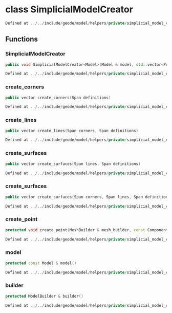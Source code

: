 # class SimplicialModelCreator

```cpp
Defined at ../../include/geode/model/helpers/private/simplicial_model_creator.h#47
```

## Functions

### SimplicialModelCreator

```cpp
public void SimplicialModelCreator<Model>(Model & model, std::vector<Point<dimension> > unique_points)
```

```cpp
Defined at ../../include/geode/model/helpers/private/simplicial_model_creator.h#53
```

### create_corners

```cpp
public vector create_corners(Span definitions)
```

```cpp
Defined at ../../include/geode/model/helpers/private/simplicial_model_creator.h#62
```

### create_lines

```cpp
public vector create_lines(Span corners, Span definitions)
```

```cpp
Defined at ../../include/geode/model/helpers/private/simplicial_model_creator.h#79
```

### create_surfaces

```cpp
public vector create_surfaces(Span lines, Span definitions)
```

```cpp
Defined at ../../include/geode/model/helpers/private/simplicial_model_creator.h#110
```

### create_surfaces

```cpp
public vector create_surfaces(Span corners, Span lines, Span definitions)
```

```cpp
Defined at ../../include/geode/model/helpers/private/simplicial_model_creator.h#150
```

### create_point

```cpp
protected void create_point(MeshBuilder & mesh_builder, const Component & component, index_t vertex)
```

```cpp
Defined at ../../include/geode/model/helpers/private/simplicial_model_creator.h#171
```

### model

```cpp
protected const Model & model()
```

```cpp
Defined at ../../include/geode/model/helpers/private/simplicial_model_creator.h#181
```

### builder

```cpp
protected ModelBuilder & builder()
```

```cpp
Defined at ../../include/geode/model/helpers/private/simplicial_model_creator.h#186
```




